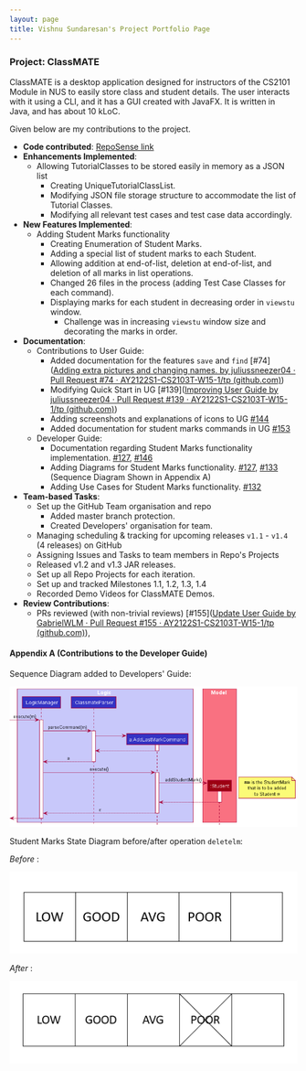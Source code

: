 ```yaml
---
layout: page
title: Vishnu Sundaresan's Project Portfolio Page
---
```


### Project: ClassMATE

ClassMATE is a desktop application designed for instructors of the CS2101 Module in NUS to easily store class and student details. The user interacts with it using a CLI, and it has a GUI created with JavaFX. It is written in Java, and has about 10 kLoC.

Given below are my contributions to the project.

* **Code contributed**: [RepoSense link](https://nus-cs2103-ay2122s1.github.io/tp-dashboard/#breakdown=true&search=juliussneezer04)
* **Enhancements Implemented**:
  * Allowing TutorialClasses to be stored easily in memory as a JSON list
    * Creating UniqueTutorialClassList.
    * Modifying JSON file storage structure to accommodate the list of Tutorial Classes.
    * Modifying all relevant test cases and test case data accordingly.
* **New Features Implemented**:
  * Adding Student Marks functionality
    * Creating Enumeration of Student Marks.
    * Adding a special list of student marks to each Student.
    * Allowing addition at end-of-list, deletion at end-of-list, and deletion of all marks in list operations.
    * Changed 26 files in the process (adding Test Case Classes for each command).
    * Displaying marks for each student in decreasing order in `viewstu` window.
      * Challenge was in increasing `viewstu` window size and decorating the marks in order.
* **Documentation**:
  * Contributions to User Guide:
    * Added documentation for the features `save` and `find` [\#74]([Adding extra pictures and changing names. by juliussneezer04 · Pull Request #74 · AY2122S1-CS2103T-W15-1/tp (github.com)](https://github.com/AY2122S1-CS2103T-W15-1/tp/pull/74))
    * Modifying Quick Start in UG [\#139]([Improving User Guide by juliussneezer04 · Pull Request #139 · AY2122S1-CS2103T-W15-1/tp (github.com)](https://github.com/AY2122S1-CS2103T-W15-1/tp/pull/139))
    * Adding screenshots and explanations of icons to UG [\#144](https://github.com/AY2122S1-CS2103T-W15-1/tp/pull/144)
    * Added documentation for student marks commands in UG [\#153](https://github.com/AY2122S1-CS2103T-W15-1/tp/pull/153)
  * Developer Guide:
    * Documentation regarding Student Marks functionality implementation. [\#127](https://github.com/AY2122S1-CS2103T-W15-1/tp/pull/127), [\#146](https://github.com/AY2122S1-CS2103T-W15-1/tp/pull/146)
    * Adding Diagrams for Student Marks functionality. [\#127](https://github.com/AY2122S1-CS2103T-W15-1/tp/pull/127), [\#133](https://github.com/AY2122S1-CS2103T-W15-1/tp/pull/133) (Sequence Diagram Shown in Appendix A)
    * Adding Use Cases for Student Marks functionality. [\#132](https://github.com/AY2122S1-CS2103T-W15-1/tp/pull/132)
* **Team-based Tasks**:
  * Set up the GitHub Team organisation and repo
    * Added master branch protection.
    * Created Developers' organisation for team.
  * Managing scheduling & tracking for upcoming releases `v1.1` - `v1.4` (4 releases) on GitHub
  * Assigning Issues and Tasks to team members in Repo's Projects
  * Released v1.2 and v1.3 JAR releases.
  * Set up all Repo Projects for each iteration.
  * Set up and tracked Milestones 1.1, 1.2, 1.3, 1.4
  * Recorded Demo Videos for ClassMATE Demos.
* **Review Contributions**:
  * PRs reviewed (with non-trivial reviews) [\#155]([Update User Guide by GabrielWLM · Pull Request #155 · AY2122S1-CS2103T-W15-1/tp (github.com)](https://github.com/AY2122S1-CS2103T-W15-1/tp/pull/155)),

<div style="page-break-after: always;"></div>

#### Appendix A (Contributions to the Developer Guide)

Sequence Diagram added to Developers' Guide:

![AddMarkSequenceDiagram](diagrams/AddMarkSequenceDiagram.png)

Student Marks State Diagram before/after operation `deletelm`:

*Before* :

![StudentMarksState](diagrams/StudentMarksState1.png)

*After* :

![StudentMarksState2](diagrams\StudentMarksState2.png)



